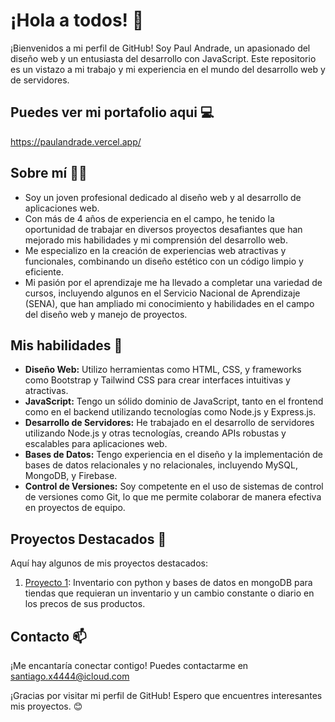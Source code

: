 # ¡Hola a todos! 👋

¡Bienvenidos a mi perfil de GitHub! Soy Paul Andrade, un apasionado del diseño web y un entusiasta del desarrollo con JavaScript. Este repositorio es un vistazo a mi trabajo y mi experiencia en el mundo del desarrollo web y de servidores.



## Puedes ver mi portafolio aqui 💻
https://paulandrade.vercel.app/


## Sobre mí 🧑‍💻

- Soy un joven profesional dedicado al diseño web y al desarrollo de aplicaciones web.
- Con más de 4 años de experiencia en el campo, he tenido la oportunidad de trabajar en diversos proyectos desafiantes que han mejorado mis habilidades y mi comprensión del desarrollo web.
- Me especializo en la creación de experiencias web atractivas y funcionales, combinando un diseño estético con un código limpio y eficiente.
- Mi pasión por el aprendizaje me ha llevado a completar una variedad de cursos, incluyendo algunos en el Servicio Nacional de Aprendizaje (SENA), que han ampliado mi conocimiento y habilidades en el campo del diseño web y manejo de proyectos.

## Mis habilidades 🚀

- **Diseño Web:** Utilizo herramientas como HTML, CSS, y frameworks como Bootstrap y Tailwind CSS para crear interfaces intuitivas y atractivas.
- **JavaScript:** Tengo un sólido dominio de JavaScript, tanto en el frontend como en el backend utilizando tecnologías como Node.js y Express.js.
- **Desarrollo de Servidores:** He trabajado en el desarrollo de servidores utilizando Node.js y otras tecnologías, creando APIs robustas y escalables para aplicaciones web.
- **Bases de Datos:** Tengo experiencia en el diseño y la implementación de bases de datos relacionales y no relacionales, incluyendo MySQL, MongoDB, y Firebase.
- **Control de Versiones:** Soy competente en el uso de sistemas de control de versiones como Git, lo que me permite colaborar de manera efectiva en proyectos de equipo.

## Proyectos Destacados 🌟

Aquí hay algunos de mis proyectos destacados:

1. [Proyecto 1](https://github.com/SantiagooMolina/estaco): Inventario con python y bases de datos en mongoDB para tiendas que requieran un inventario y un cambio constante o diario en los precos de sus productos.


## Contacto 📫

¡Me encantaría conectar contigo! Puedes contactarme en santiago.x4444@icloud.com

¡Gracias por visitar mi perfil de GitHub! Espero que encuentres interesantes mis proyectos. 😊
